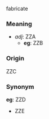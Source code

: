 fabricate
### Meaning
+ _adj_: ZZA
    + __eg__: ZZB

### Origin

ZZC

### Synonym

__eg__: ZZD

+ ZZE


